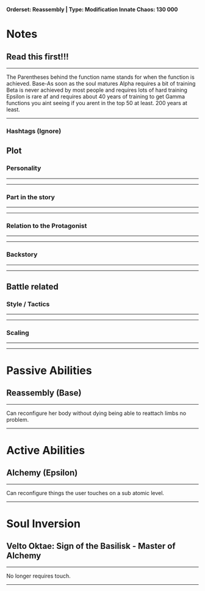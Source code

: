 **Orderset: Reassembly  | Type: Modification 
Innate Chaos: 130 000**

# Notes
## Read this first!!!
___
The Parentheses behind the function name stands for when the function is achieved.
Base-As soon as the soul matures
Alpha requires a bit of training 
Beta is never achieved by most people and requires lots of hard training
Epsilon is rare af and requires about 40 years of training to get
Gamma functions you aint seeing if you arent in the top 50 at least. 200 years at least.
___
### Hashtags (Ignore)


## Plot
### Personality
___

___
### Part in the story
___

___
### Relation to the Protagonist
___

___
### Backstory
___

___

## Battle related

### Style / Tactics
___

___
### Scaling 
___

___


# Passive Abilities
## Reassembly (Base)
___
Can reconfigure her body without dying being able to reattach limbs no problem.
___


# Active Abilities
## Alchemy (Epsilon)
___
Can reconfigure things the user touches on a sub atomic level.
___

# Soul Inversion
## Velto Oktae: Sign of the Basilisk - Master of Alchemy
___
No longer requires touch.
___
